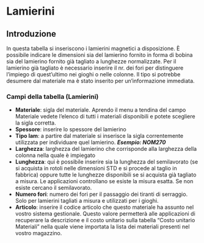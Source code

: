 # Lamierini

## Introduzione

In questa tabella si inseriscono i lamierini magnetici a disposizione. È possibile indicare le dimensioni sia del lamierino fornito in forma di bobina sia del lamierino fornito già tagliato a lunghezze normalizzate. Per il lamierino già tagliato è necessario inserire il nr. dei fori per distinguere l’impiego di quest’ultimo nei gioghi o nelle colonne. Il tipo si potrebbe desumere dal materiale ma è stato inserito per un’informazione immediata.


### Campi della tabella (Lamierini)

- **Materiale**: sigla del materiale. Aprendo il menu a tendina del campo Materiale vedete l’elenco di tutti i materiali disponibili e potete scegliere la sigla corretta.
- **Spessore**: inserire lo spessore del lamierino
- **Tipo lam**: a partire dal materiale si inserisce la sigla correntemente utilizzata per individuare quel lamierino.
***Esempio: NOM270***
- **Larghezza**: larghezza del lamierino che corrisponde alla larghezza della colonna nella quale è impiegato
- **Lunghezza**: qui è possibile inserire sia la lunghezza del semilavorato (se si acquista in rotoli nelle dimensioni STD e si procede al taglio in fabbrica) oppure tutte le lunghezze disponibili se si acquista già tagliato a misura. Le applicazioni controllano se esiste la misura esatta. Se non esiste cercano il semilavorato.
- **Numero fori**: numero dei fori per il passaggio dei tiranti di serraggio. Solo per lamierini tagliati a misura e utilizzati per i gioghi.
- **Articolo**: inserire il codice articolo che questo materiale ha assunto nel vostro sistema gestionale. Questo valore permetterà alle applicazioni di recuperare la descrizione e il costo unitario sulla tabella “Costo unitario Materiali” nella quale viene importata la lista dei materiali presenti nel vostro magazzino.
